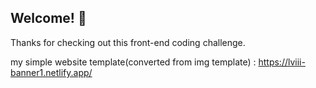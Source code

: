 ## Welcome! 👋

Thanks for checking out this front-end coding challenge.

my simple website template(converted from img template) : https://lviii-banner1.netlify.app/
